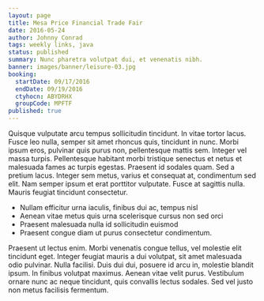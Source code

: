 ```yaml
---
layout: page
title: Mesa Price Financial Trade Fair
date: 2016-05-24
author: Johnny Conrad
tags: weekly links, java
status: published
summary: Nunc pharetra volutpat dui, et venenatis nibh.
banner: images/banner/leisure-03.jpg
booking:
  startDate: 09/17/2016
  endDate: 09/19/2016
  ctyhocn: ABYDRHX
  groupCode: MPFTF
published: true
---
```

Quisque vulputate arcu tempus sollicitudin tincidunt. In vitae tortor lacus. Fusce leo nulla, semper sit amet rhoncus quis, tincidunt in nunc. Morbi ipsum eros, pulvinar quis purus non, pellentesque mattis sem. Integer vel massa turpis. Pellentesque habitant morbi tristique senectus et netus et malesuada fames ac turpis egestas. Praesent id sodales quam. Sed a pretium lacus. Integer sem metus, varius et consequat at, condimentum sed elit. Nam semper ipsum et erat porttitor vulputate. Fusce at sagittis nulla. Mauris feugiat tincidunt consectetur.

* Nullam efficitur urna iaculis, finibus dui ac, tempus nisl
* Aenean vitae metus quis urna scelerisque cursus non sed orci
* Praesent malesuada nulla id sollicitudin euismod
* Praesent congue diam ut purus consectetur condimentum.

Praesent ut lectus enim. Morbi venenatis congue tellus, vel molestie elit tincidunt eget. Integer feugiat mauris a dui volutpat, sit amet malesuada odio pulvinar. Nulla facilisi. Duis dui dui, posuere id arcu in, molestie blandit ipsum. In finibus volutpat maximus. Aenean vitae velit purus. Vestibulum ornare nunc ac neque tincidunt, quis convallis lectus sodales. Sed vel justo non metus facilisis fermentum.

